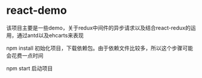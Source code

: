 # react-demo
该项目主要是一些demo，关于redux中间件的异步请求以及结合react-redux的运用，通过antd以及ehcarts来表现

npm install 
初始化项目，下载依赖包。由于依赖文件比较多，所以这个步骤可能会花费一点时间

npm start 
启动项目
